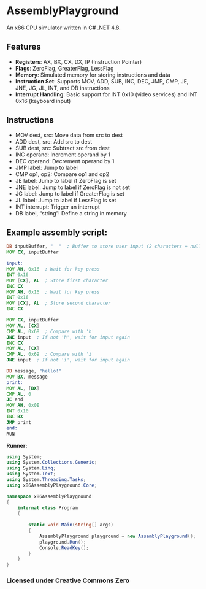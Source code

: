 # AssemblyPlayground
An x86 CPU simulator written in C# .NET 4.8.

## Features
- **Registers**: AX, BX, CX, DX, IP (Instruction Pointer)
- **Flags**: ZeroFlag, GreaterFlag, LessFlag
- **Memory**: Simulated memory for storing instructions and data
- **Instruction Set**: Supports MOV, ADD, SUB, INC, DEC, JMP, CMP, JE, JNE, JG, JL, INT, and DB instructions
- **Interrupt Handling**: Basic support for INT 0x10 (video services) and INT 0x16 (keyboard input)

## Instructions
- MOV dest, src: Move data from src to dest
- ADD dest, src: Add src to dest
- SUB dest, src: Subtract src from dest
- INC operand: Increment operand by 1
- DEC operand: Decrement operand by 1
- JMP label: Jump to label
- CMP op1, op2: Compare op1 and op2
- JE label: Jump to label if ZeroFlag is set
- JNE label: Jump to label if ZeroFlag is not set
- JG label: Jump to label if GreaterFlag is set
- JL label: Jump to label if LessFlag is set
- INT interrupt: Trigger an interrupt
- DB label, “string”: Define a string in memory

## Example assembly script:
```asm
DB inputBuffer, "  "  ; Buffer to store user input (2 characters + null terminator)
MOV CX, inputBuffer

input:
MOV AH, 0x16  ; Wait for key press
INT 0x16
MOV [CX], AL  ; Store first character
INC CX
MOV AH, 0x16  ; Wait for key press
INT 0x16
MOV [CX], AL  ; Store second character
INC CX

MOV CX, inputBuffer
MOV AL, [CX]
CMP AL, 0x68  ; Compare with 'h'
JNE input  ; If not 'h', wait for input again
INC CX
MOV AL, [CX]
CMP AL, 0x69  ; Compare with 'i'
JNE input  ; If not 'i', wait for input again

DB message, "hello!"
MOV BX, message
print:
MOV AL, [BX]
CMP AL, 0
JE end
MOV AH, 0x0E
INT 0x10
INC BX
JMP print
end:
RUN
```

**Runner:**
```csharp
using System;
using System.Collections.Generic;
using System.Linq;
using System.Text;
using System.Threading.Tasks;
using x86AssemblyPlayground.Core;

namespace x86AssemblyPlayground
{
    internal class Program
    {
        
        static void Main(string[] args)
        {
            AssemblyPlayground playground = new AssemblyPlayground();
            playground.Run();
            Console.ReadKey();
        }
    }
}
```


### Licensed under Creative Commons Zero
